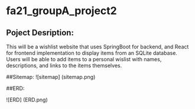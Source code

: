 # fa21_groupA_project2

## Poject Desription:

This will be a wishlist website that uses SpringBoot for backend, and React for frontend implementation to display items from an SQLite database.
Users will be able to add items to a personal wislist with names, descriptions, and links to the items themselves.

##Sitemap:
![sitemap] (sitemap.png)

##ERD:

![ERD] (ERD.png)
